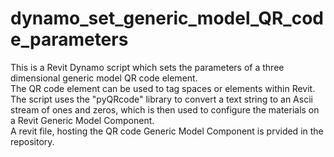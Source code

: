 # dynamo_set_generic_model_QR_code_parameters
This is a Revit Dynamo script which sets the parameters of a three dimensional generic model QR code element.<br>
The QR code element can be used to tag spaces or elements within Revit.<br>
The script uses the "pyQRcode" library to convert a text string to an Ascii stream of ones and zeros, which is then used to configure the materials on a Revit Generic Model Component.<br>
A revit file, hosting the QR code Generic Model Component is prvided in the repository.
